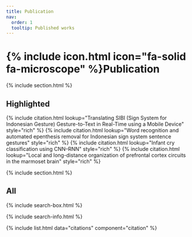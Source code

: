 ```yaml
---
title: Publication
nav:
  order: 1
  tooltip: Published works
---
```


# {% include icon.html icon="fa-solid fa-microscope" %}Publication

{% include section.html %}

## Highlighted

{% include citation.html lookup="Translating SIBI (Sign System for Indonesian Gesture) Gesture-to-Text in Real-Time using a Mobile Device" style="rich" %}
{% include citation.html lookup="Word recognition and automated epenthesis removal for Indonesian sign system sentence gestures" style="rich" %}
{% include citation.html lookup="Infant cry classification using CNN–RNN" style="rich" %}
{% include citation.html lookup="Local and long-distance organization of prefrontal cortex circuits in the marmoset brain" style="rich" %}

{% include section.html %}

## All

{% include search-box.html %}

{% include search-info.html %}

{% include list.html data="citations" component="citation" %}
